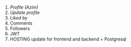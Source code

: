 1. *Profile (Azim)*
2. *Update profile*
3. *Liked by*
4. Comments
5. Followers
6. JWT
7. HOSTING update for frontend and backend + Postgresql